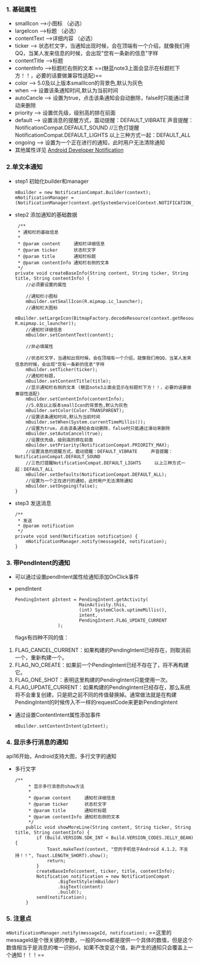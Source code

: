 ### 1. 基础属性
- smallIcon -->小图标  （必选）
- largeIcon -->标题  （必选）
- contentText -->详细内容  （必选）
- ticker --> 状态栏文字，当通知出现时候，会在顶端有一个介绍，就像我们用QQ，当某人发来信息的时候，会出现"您有一条新的信息"字样
- contentTitle -->标题
- contentInfo -->标题栏右侧的文本 ==(魅蓝note3上面会显示在标题栏下方！！，必要的话要做兼容性适配)==
- color --> 5.0及以上版本smallIcon的背景色,默认为灰色
- when --> 设置该条通知时间,默认为当前时间
- autoCancle --> 设置为true，点击该条通知会自动删除，false时只能通过滑动来删除
- priority --> 设置优先级，级别高的排在前面
- default --> 设置消息的提醒方式，震动提醒：DEFAULT_VIBRATE     声音提醒：NotificationCompat.DEFAULT_SOUND
        //三色灯提醒NotificationCompat.DEFAULT_LIGHTS     以上三种方式一起：DEFAULT_ALL
- ongoing --> 设置为一个正在进行的通知，此时用户无法清除通知    
- 其他属性详见 [Android Developer Notification](https://developer.android.com/reference/android/support/v4/app/NotificationCompat.Builder.html)

### 2.单文本通知
* step1 初始化builder和manager
    ```
    mBuilder = new NotificationCompat.Builder(context);
    mNotificationManager = (NotificationManager)context.getSystemService(Context.NOTIFICATION_SERVICE);
    ```
 
*  step2 添加通知的基础数据

    ```
     /**
     * 通知栏的基础信息
     *
     * @param content     通知栏详细信息
     * @param ticker      状态栏文字
     * @param title       通知栏标题
     * @param contentInfo 通知栏右侧的文本
     */
    private void createBaseInfo(String content, String ticker, String title, String contentInfo) {
        //必须要设置的属性
        
        //通知栏小图标
        mBuilder.setSmallIcon(R.mipmap.ic_launcher);
        //通知栏大图标
        mBuilder.setLargeIcon(BitmapFactory.decodeResource(context.getResources(), R.mipmap.ic_launcher));
        //通知栏详细信息
        mBuilder.setContentText(content);

        //非必填属性

        //状态栏文字，当通知出现时候，会在顶端有一个介绍，就像我们用QQ，当某人发来信息的时候，会出现"您有一条新的信息"字样
        mBuilder.setTicker(ticker);
        //通知栏标题，
        mBuilder.setContentTitle(title);
        //显示通知栏右侧的文本 (魅蓝note3上面会显示在标题栏下方！！，必要的话要做兼容性适配)
        mBuilder.setContentInfo(contentInfo);
        //5.0及以上版本smallIcon的背景色,默认为灰色
        mBuilder.setColor(Color.TRANSPARENT);
        //设置该条通知时间,默认为当前时间
        mBuilder.setWhen(System.currentTimeMillis());
        //设置为true，点击该条通知会自动删除，false时只能通过滑动来删除
        mBuilder.setAutoCancel(true);
        //设置优先级，级别高的排在前面
        mBuilder.setPriority(NotificationCompat.PRIORITY_MAX);
        //设置消息的提醒方式，震动提醒：DEFAULT_VIBRATE     声音提醒：NotificationCompat.DEFAULT_SOUND
        //三色灯提醒NotificationCompat.DEFAULT_LIGHTS     以上三种方式一起：DEFAULT_ALL
        mBuilder.setDefaults(NotificationCompat.DEFAULT_ALL);
        //设置为一个正在进行的通知，此时用户无法清除通知
        mBuilder.setOngoing(false);
    }
    ```
    
* step3 发送消息

    
    ```
    /**
     * 发送
     * @param notification    
     */
    private void send(Notification notification) {
        mNotificationManager.notify(messageId, notification);
    }
    ```

### 3. 带PendIntent的通知
    
* 可以通过设置pendIntent属性给通知添加OnClick事件
* pendIntent

    ```
    PendingIntent pIntent = PendingIntent.getActivity(
                            MainActivity.this,
                            (int) SystemClock.uptimeMillis(),
                            intent,
                            PendingIntent.FLAG_UPDATE_CURRENT
                    );
    ```

   flags有四种不同的值：
1. FLAG_CANCEL_CURRENT：如果构建的PendingIntent已经存在，则取消前一个，重新构建一个。
1. FLAG_NO_CREATE：如果前一个PendingIntent已经不存在了，将不再构建它。
1. FLAG_ONE_SHOT：表明这里构建的PendingIntent只能使用一次。
1. FLAG_UPDATE_CURRENT：如果构建的PendingIntent已经存在，那么系统将不会重复创建，只是把之前不同的传值替换掉。通常做法就是在构建PendingIntent的时候传入不一样的requestCode来更新PendingIntent  
* 通过设置ContentIntent属性添加事件
  
    ```
    mBuilder.setContentIntent(pIntent);
    ```
### 4. 显示多行消息的通知
  api16开始，Android支持大图，多行文字的通知
  
-   多行文字
  
    ```
    /**
         * 显示多行消息的show方法
         *
         * @param content     通知栏详细信息
         * @param ticker      状态栏文字
         * @param title       通知栏标题
         * @param contentInfo 通知栏右侧的文本
         */
        public void showMoreLine(String content, String ticker, String title, String contentInfo) {
            if (Build.VERSION.SDK_INT < Build.VERSION_CODES.JELLY_BEAN) {
                Toast.makeText(context, "您的手机低于Android 4.1.2，不支持！！", Toast.LENGTH_SHORT).show();
                return;
            }
            createBaseInfo(content, ticker, title, contentInfo);
            Notification notification = new NotificationCompat
                    .BigTextStyle(mBuilder)
                    .bigText(content)
                    .build();
            send(notification);
        }
    ```
### 5. 注意点
`
mNotificationManager.notify(messageId, notification);
`
==这里的messageId是个很关键的参数，一般的demo都是提供一个具体的数值，但是这个数值相当于是消息的唯一识别id，如果不改变这个值，新产生的通知只会覆盖上一个通知！！！==

